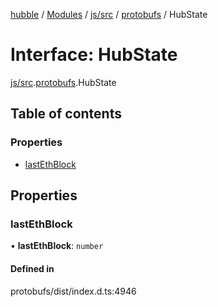 [hubble](../README.md) / [Modules](../modules.md) / [js/src](../modules/js_src.md) / [protobufs](../modules/js_src.protobufs.md) / HubState

# Interface: HubState

[js/src](../modules/js_src.md).[protobufs](../modules/js_src.protobufs.md).HubState

## Table of contents

### Properties

- [lastEthBlock](js_src.protobufs.HubState.md#lastethblock)

## Properties

### lastEthBlock

• **lastEthBlock**: `number`

#### Defined in

protobufs/dist/index.d.ts:4946
